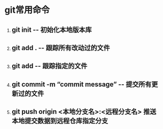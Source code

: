 # git常用命令

 1. ## git init -- 初始化本地版本库

 2. ## git add . -- 跟踪所有改动过的文件

 3. ## git add <file>  -- 跟踪指定的文件

 4. ## git commit -m “commit message” -- 提交所有更新过的文件

 5. ## git push origin <本地分支名>:<远程分支名>  推送本地提交数据到远程仓库指定分支







